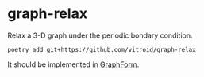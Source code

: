 # graph-relax

Relax a 3-D graph under the periodic bondary condition.

```shell
poetry add git+https://github.com/vitroid/graph-relax
```

It should be implemented in [GraphForm](../../../GraphForm).
